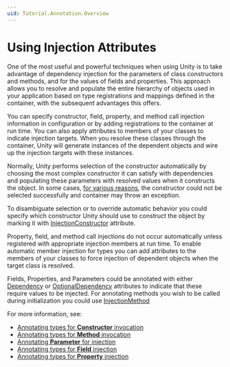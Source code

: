 ```yaml
---
uid: Tutorial.Annotation.Overview
---
```


# Using Injection Attributes

One of the most useful and powerful techniques when using Unity is to take advantage of dependency injection for the parameters of class constructors and methods, and for the values of fields and properties. This approach allows you to resolve and populate the entire hierarchy of objects used in your application based on type registrations and mappings defined in the container, with the subsequent advantages this offers.

You can specify constructor, field, property, and method call injection information in configuration or by adding registrations to the container at run time. You can also apply attributes to members of your classes to indicate injection targets. When you resolve these classes through the container, Unity will generate instances of the dependent objects and wire up the injection targets with these instances.

Normally, Unity performs selection of the constructor automatically by choosing the most complex constructor it can satisfy with dependencies and populating these parameters with resolved values when it constructs the object. In some cases, [for various reasons](xref:Tutorial.Selection.Constructor), the constructor could not be selected successfully and container may throw an exception.

To disambiguate selection or to override automatic behavior you could specify which constructor Unity should use to construct the object by marking it with [InjectionConstructor](xref:Unity.InjectionConstructorAttribute) attribute.

Property, field, and method call injections do not occur automatically unless registered with appropriate injection members at run time. To enable automatic member injection for types you can add attributes to the members of your classes to force injection of dependent objects when the target class is resolved.

Fields, Properties, and Parameters could be annotated with either [Dependency](xref:Unity.DependencyAttribute) or [OptionalDependency](xref:Unity.OptionalDependencyAttribute) attributes to indicate that these require values to be injected. For annotating methods you wish to be called during initialization you could use [InjectionMethod](xref:Unity.InjectionMethodAttribute)

For more information, see:

* [Annotating types for **Constructor** invocation](xref:Tutorial.Annotation.Constructor)
* [Annotating types for **Method** invocation](xref:Tutorial.Annotation.Method)
* [Annotating **Parameter** for injection](xref:Tutorial.Annotation.Parameter)
* [Annotating types for **Field** injection](xref:Tutorial.Annotation.Field)
* [Annotating types for **Property** injection](xref:Tutorial.Annotation.Property)
